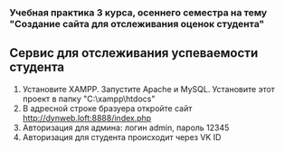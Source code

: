 ### Учебная практика 3 курса, осеннего семестра на тему "Создание сайта для отслеживания оценок студента"
## Сервис для отслеживания успеваемости студента

1. Установите XAMPP. Запустите Apache и MySQL. Установите этот проект в папку "C:\xampp\htdocs"
2. В адресной строке бразуера откройте сайт http://dynweb.loft:8888/index.php
3. Авторизация для админа: логин admin, пароль 12345
4. Авторизация для студента происходит через VK ID

